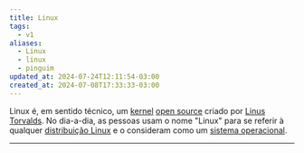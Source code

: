 ```yaml
---
title: Linux
tags:
  - v1
aliases:
  - Linux
  - linux
  - pinguim
updated_at: 2024-07-24T12:11:54-03:00
created_at: 2024-07-08T17:33:33-03:00
---
```


Linux é, em sentido técnico, um [kernel](_insight/2024/07/2024-07-07-Kernel.md) [open source](../07/2024-07-02-Open_Source.md) criado por [Linus Torvalds](_insight/2024/07/2024-07-08-Linus_Torvalds.md). No dia-a-dia, as pessoas usam o nome "Linux" para se referir à qualquer [distribuição Linux](2024-06-30-Distro_Linux.md) e o consideram como um [sistema operacional](2024-06-30-Sistema_Operacional.md).

---
